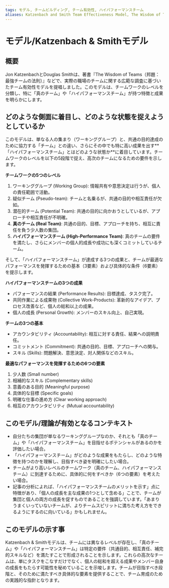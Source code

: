 ```yaml
---
tags: モデル, チームビルディング, チーム有効性, ハイパフォーマンスチーム
aliases: Katzenbach and Smith Team Effectiveness Model, The Wisdom of Teams
---
```


# モデル/Katzenbach & Smithモデル

## 概要
Jon KatzenbachとDouglas Smithは、著書『The Wisdom of Teams（邦題：最強チームの法則）』などで、実際の職場のチームに関する広範な調査に基づいたチーム有効性モデルを提唱しました。このモデルは、チームワークのレベルを分類し、特に「真のチーム」や「ハイパフォーマンスチーム」が持つ特徴と成果を明らかにします。

## どのような側面に着目し、どのような状態を捉えようとしているか
このモデルは、単なる人の集まり（ワーキンググループ）と、共通の目的達成のために協力する「チーム」との違い、さらにその中でも特に高い成果を出す**「ハイパフォーマンスチーム」とはどのような状態か**に着目しています。チームワークのレベルを以下の5段階で捉え、高次のチームになるための要件を示します。

**チームワークの5つのレベル**
1.  ワーキンググループ (Working Group): 情報共有や意思決定は行うが、個人の責任範囲で活動。
2.  疑似チーム (Pseudo-team): チームと名乗るが、共通の目的や相互責任が欠如。
3.  潜在的チーム (Potential Team): 共通の目的に向かおうとしているが、アプローチや相互責任が不明確。
4.  **真のチーム (Real Team)**: 共通の目的、目標、アプローチを持ち、相互に責任を負う少人数の集団。
5.  **ハイパフォーマンスチーム (High-Performance Team)**: 真のチームの要件を満たし、さらにメンバーの個人的成長や成功にも深くコミットしているチーム。

そして、「ハイパフォーマンスチーム」が達成する3つの成果と、チームが最適なパフォーマンスを発揮するための基本（3要素）および具体的な条件（6要素）を提示します。

**ハイパフォーマンスチームの3つの成果**
* パフォーマンスの結果 (Performance Results): 目標達成、タスク完了。
* 共同作業による成果物 (Collective Work-Products): 革新的なアイデア、プロセス改善など、個人の総和以上の成果。
* 個人の成長 (Personal Growth): メンバーのスキル向上、自己実現。

**チームの3つの基本**
* アカウンタビリティ (Accountability): 相互に対する責任、結果への説明責任。
* コミットメント (Commitment): 共通の目的、目標、アプローチへの関与。
* スキル (Skills): 問題解決、意思決定、対人関係などのスキル。

**最適なパフォーマンスを発揮するための6つの要素**
1.  少人数 (Small number)
2.  相補的なスキル (Complementary skills)
3.  意義のある目的 (Meaningful purpose)
4.  具体的な目標 (Specific goals)
5.  明確な仕事の進め方 (Clear working approach)
6.  相互のアカウンタビリティ (Mutual accountability)

## このモデル/理論が有効となるコンテキスト
* 自分たちの集団が単なるワーキンググループなのか、それとも「真のチーム」や「ハイパフォーマンスチーム」を目指せるポテンシャルがあるのかを評価したい場合。
* 「ハイパフォーマンスチーム」がどのような成果をもたらし、どのような特徴を持つのかを理解し、目指すべき姿を明確にしたい場合。
* チームがより高いレベルのチームワーク（真のチーム、ハイパフォーマンスチーム）に到達するために、具体的に何をすべきか（6つの要素）を考えたい場合。
* 記事の分析によれば、「ハイパフォーマンスチームのメリットを示す」点に特徴があり、「個人の成長を主な成果の1つとして含める」ことで、チームが集団と個人の両方の成長を促すものであることを強調しています。「あまりうまくいっていないチームが、よりチームスピリットに満ちた考え方をできるようにするのに向いている」かもしれません。

## このモデルの示す事
Katzenbach & Smithモデルは、チームには異なるレベルが存在し、「真のチーム」や「ハイパフォーマンスチーム」は特定の要件（共通目的、相互責任、補完的スキルなど）を満たすことで形成されることを示します。これらの高次なチームは、単にタスクをこなすだけでなく、個人の総和を超える成果やメンバー自身の成長をもたらす可能性を秘めていることを示唆します。チームが目指すべき段階と、そのために満たすべき具体的な要素を提供することで、チーム育成のための実践的な指針となります。
